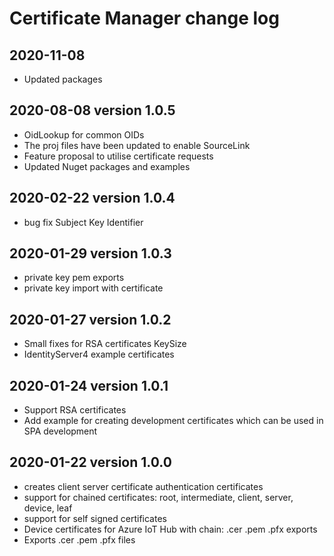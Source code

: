 # Certificate Manager change log

## 2020-11-08 
* Updated packages

<a name="2020-08-08"></a>
## 2020-08-08 version 1.0.5
* OidLookup for common OIDs
* The proj files have been updated to enable SourceLink 
* Feature proposal to utilise certificate requests
* Updated Nuget packages and examples

<a name="2020-02-22"></a>
## 2020-02-22 version 1.0.4
* bug fix Subject Key Identifier

<a name="2020-01-29"></a>
## 2020-01-29 version 1.0.3
* private key pem exports
* private key import with certificate

<a name="2020-01-27"></a>
## 2020-01-27 version 1.0.2
* Small fixes for RSA certificates KeySize
* IdentityServer4 example certificates

<a name="2020-01-24"></a>
## 2020-01-24 version 1.0.1
* Support RSA certificates
* Add example for creating development certificates which can be used in SPA development

<a name="2020-01-22"></a>
## 2020-01-22 version 1.0.0
* creates client server certificate authentication certificates
* support for chained certificates: root, intermediate, client, server, device, leaf 
* support for self signed certificates
* Device certificates for Azure IoT Hub with chain: .cer .pem .pfx exports
* Exports .cer .pem .pfx files

